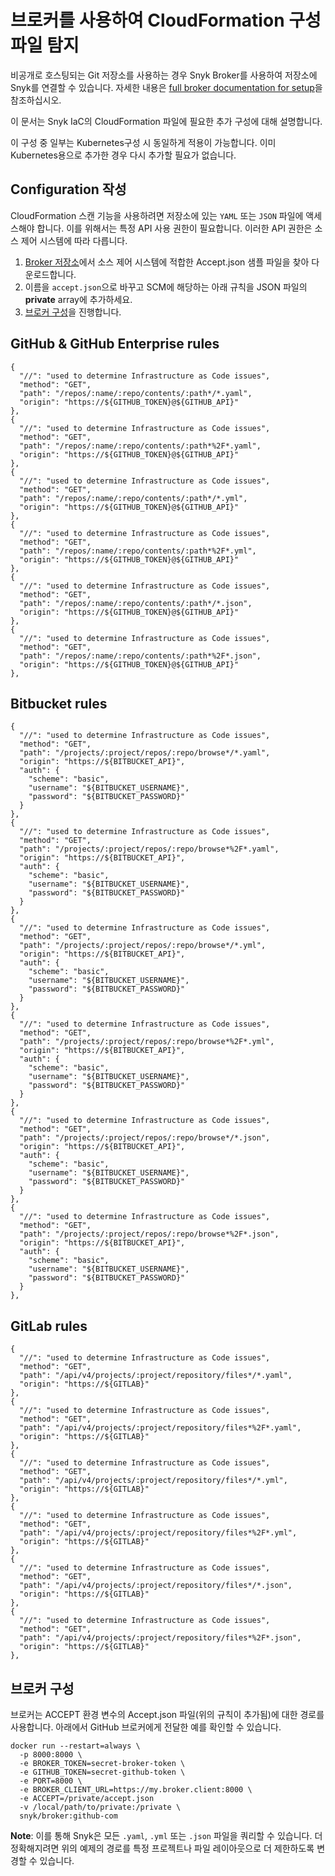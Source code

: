 # 브로커를 사용하여 CloudFormation 구성 파일 탐지

비공개로 호스팅되는 Git 저장소를 사용하는 경우 Snyk Broker를 사용하여 저장소에 Snyk를 연결할 수 있습니다. 자세한 내용은 [full broker documentation for setup](../../../features/integrations/snyk-broker/set-up-snyk-broker.md)을 참조하십시오.

이 문서는 Snyk IaC의 CloudFormation 파일에 필요한 추가 구성에 대해 설명합니다.

이 구성 중 일부는 Kubernetes구성 시 동일하게 적용이 가능합니다. 이미 Kubernetes용으로 추가한 경우 다시 추가할 필요가 없습니다.

## Configuration 작성

CloudFormation 스캔 기능을 사용하려면 저장소에 있는 `YAML` 또는 `JSON` 파일에 액세스해야 합니다. 이를 위해서는 특정 API 사용 권한이 필요합니다. 이러한 API 권한은 소스 제어 시스템에 따라 다릅니다.

1. [Broker 저장소](https://github.com/snyk/broker/tree/master/client-templates)에서 소스 제어 시스템에 적합한 Accept.json 샘플 파일을 찾아 다운로드합니다.
2. 이름을 `accept.json`으로 바꾸고 SCM에 해당하는 아래 규칙을 JSON 파일의 **private** array에 추가하세요.
3. [브로커 구성](detecting-cloudformation-configuration-files-using-a-broker.md#undefined)을 진행합니다.

## GitHub & GitHub Enterprise rules

```
{
  "//": "used to determine Infrastructure as Code issues",
  "method": "GET",
  "path": "/repos/:name/:repo/contents/:path*/*.yaml",
  "origin": "https://${GITHUB_TOKEN}@${GITHUB_API}"
},
{
  "//": "used to determine Infrastructure as Code issues",
  "method": "GET",
  "path": "/repos/:name/:repo/contents/:path*%2F*.yaml",
  "origin": "https://${GITHUB_TOKEN}@${GITHUB_API}"
},
{
  "//": "used to determine Infrastructure as Code issues",
  "method": "GET",
  "path": "/repos/:name/:repo/contents/:path*/*.yml",
  "origin": "https://${GITHUB_TOKEN}@${GITHUB_API}"
},
{
  "//": "used to determine Infrastructure as Code issues",
  "method": "GET",
  "path": "/repos/:name/:repo/contents/:path*%2F*.yml",
  "origin": "https://${GITHUB_TOKEN}@${GITHUB_API}"
},
{
  "//": "used to determine Infrastructure as Code issues",
  "method": "GET",
  "path": "/repos/:name/:repo/contents/:path*/*.json",
  "origin": "https://${GITHUB_TOKEN}@${GITHUB_API}"
},
{
  "//": "used to determine Infrastructure as Code issues",
  "method": "GET",
  "path": "/repos/:name/:repo/contents/:path*%2F*.json",
  "origin": "https://${GITHUB_TOKEN}@${GITHUB_API}"
},
```

## Bitbucket rules

```
{
  "//": "used to determine Infrastructure as Code issues",
  "method": "GET",
  "path": "/projects/:project/repos/:repo/browse*/*.yaml",
  "origin": "https://${BITBUCKET_API}",
  "auth": {
    "scheme": "basic",
    "username": "${BITBUCKET_USERNAME}",
    "password": "${BITBUCKET_PASSWORD}"
  }
},
{
  "//": "used to determine Infrastructure as Code issues",
  "method": "GET",
  "path": "/projects/:project/repos/:repo/browse*%2F*.yaml",
  "origin": "https://${BITBUCKET_API}",
  "auth": {
    "scheme": "basic",
    "username": "${BITBUCKET_USERNAME}",
    "password": "${BITBUCKET_PASSWORD}"
  }
},
{
  "//": "used to determine Infrastructure as Code issues",
  "method": "GET",
  "path": "/projects/:project/repos/:repo/browse*/*.yml",
  "origin": "https://${BITBUCKET_API}",
  "auth": {
    "scheme": "basic",
    "username": "${BITBUCKET_USERNAME}",
    "password": "${BITBUCKET_PASSWORD}"
  }
},
{
  "//": "used to determine Infrastructure as Code issues",
  "method": "GET",
  "path": "/projects/:project/repos/:repo/browse*%2F*.yml",
  "origin": "https://${BITBUCKET_API}",
  "auth": {
    "scheme": "basic",
    "username": "${BITBUCKET_USERNAME}",
    "password": "${BITBUCKET_PASSWORD}"
  }
},
{
  "//": "used to determine Infrastructure as Code issues",
  "method": "GET",
  "path": "/projects/:project/repos/:repo/browse*/*.json",
  "origin": "https://${BITBUCKET_API}",
  "auth": {
    "scheme": "basic",
    "username": "${BITBUCKET_USERNAME}",
    "password": "${BITBUCKET_PASSWORD}"
  }
},
{
  "//": "used to determine Infrastructure as Code issues",
  "method": "GET",
  "path": "/projects/:project/repos/:repo/browse*%2F*.json",
  "origin": "https://${BITBUCKET_API}",
  "auth": {
    "scheme": "basic",
    "username": "${BITBUCKET_USERNAME}",
    "password": "${BITBUCKET_PASSWORD}"
  }
},
```

## GitLab rules

```
{
  "//": "used to determine Infrastructure as Code issues",
  "method": "GET",
  "path": "/api/v4/projects/:project/repository/files*/*.yaml",
  "origin": "https://${GITLAB}"
},
{
  "//": "used to determine Infrastructure as Code issues",
  "method": "GET",
  "path": "/api/v4/projects/:project/repository/files*%2F*.yaml",
  "origin": "https://${GITLAB}"
},
{
  "//": "used to determine Infrastructure as Code issues",
  "method": "GET",
  "path": "/api/v4/projects/:project/repository/files*/*.yml",
  "origin": "https://${GITLAB}"
},
{
  "//": "used to determine Infrastructure as Code issues",
  "method": "GET",
  "path": "/api/v4/projects/:project/repository/files*%2F*.yml",
  "origin": "https://${GITLAB}"
},
{
  "//": "used to determine Infrastructure as Code issues",
  "method": "GET",
  "path": "/api/v4/projects/:project/repository/files*/*.json",
  "origin": "https://${GITLAB}"
},
{
  "//": "used to determine Infrastructure as Code issues",
  "method": "GET",
  "path": "/api/v4/projects/:project/repository/files*%2F*.json",
  "origin": "https://${GITLAB}"
},
```

## 브로커 구성

브로커는 ACCEPT 환경 변수의 Accept.json 파일(위의 규칙이 추가됨)에 대한 경로를 사용합니다. 아래에서 GitHub 브로커에게 전달한 예를 확인할 수 있습니다.

```
docker run --restart=always \
  -p 8000:8000 \
  -e BROKER_TOKEN=secret-broker-token \
  -e GITHUB_TOKEN=secret-github-token \
  -e PORT=8000 \
  -e BROKER_CLIENT_URL=https://my.broker.client:8000 \
  -e ACCEPT=/private/accept.json
  -v /local/path/to/private:/private \
  snyk/broker:github-com
```

**Note**: 이를 통해 Snyk은 모든 `.yaml`, `.yml` 또는 `.json` 파일을 쿼리할 수 있습니다. 더 정확해지려면 위의 예제의 경로를 특정 프로젝트나 파일 레이아웃으로 더 제한하도록 변경할 수 있습니다.
